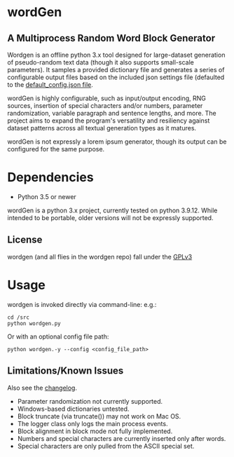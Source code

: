 # wordGen
## A Multiprocess Random Word Block Generator

Wordgen is an offline python 3.x tool designed for large-dataset generation of
pseudo-random text data (though it also supports small-scale parameters). It 
samples a provided dictionary file and generates a series of configurable 
output files based on the included json settings file (defaulted to the
[default_config.json file](cfg/default_config.json).

wordGen is highly configurable, such as input/output encoding, RNG sources, 
insertion of special characters and/or numbers, parameter randomization,
variable paragraph and sentence lengths, and more. The project aims to expand
the program's versatility and resiliency against dataset patterns across all
textual generation types as it matures.

wordGen is not expressly a lorem ipsum generator, though its output can be
configured for the same purpose.

# Dependencies
- Python 3.5 or newer

wordGen is a python 3.x project, currently tested on python 3.9.12.  While
intended to be portable, older versions will not be expressly supported.

## License
wordgen (and all flies in the wordgen repo) fall under the [GPLv3](LICENSE.md)

# Usage
wordgen is invoked directly via command-line:
e.g.:
```
cd /src
python wordgen.py
```
Or with an optional config file path:
```
python wordgen.-y --config <config_file_path>
```

## Limitations/Known Issues
Also see the [changelog](changelog.md).

- Parameter randomization not currently supported.
- Windows-based dictionaries untested.
- Block truncate (via truncate()) may not work on Mac OS.
- The logger class only logs the main process events.
- Block alignment in block mode not fully implemented.
- Numbers and special characters are currently inserted only after words.
- Special characters are only pulled from the ASCII special set.
